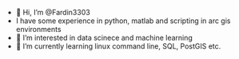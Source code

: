 - 👋 Hi, I’m @Fardin3303
-    I have some experience in python, matlab and scripting in arc gis environments
- 👀 I’m interested in data scinece and machine learning
- 🌱 I’m currently learning linux command line, SQL, PostGIS etc.

